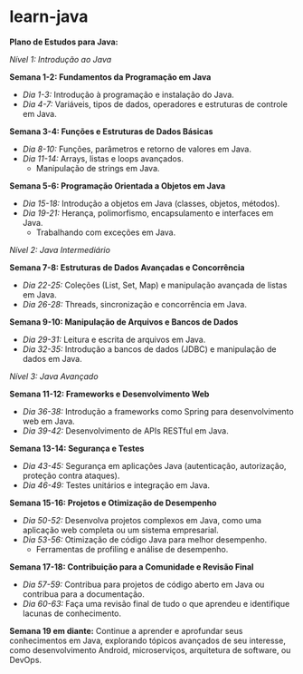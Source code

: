 # learn-java

**Plano de Estudos para Java:**

*Nível 1: Introdução ao Java*

**Semana 1-2: Fundamentos da Programação em Java**

- *Dia 1-3:* Introdução à programação e instalação do Java.
- *Dia 4-7:* Variáveis, tipos de dados, operadores e estruturas de controle em Java.

**Semana 3-4: Funções e Estruturas de Dados Básicas**

- *Dia 8-10:* Funções, parâmetros e retorno de valores em Java.
- *Dia 11-14:* Arrays, listas e loops avançados.
  - Manipulação de strings em Java.

**Semana 5-6: Programação Orientada a Objetos em Java**

- *Dia 15-18:* Introdução a objetos em Java (classes, objetos, métodos).
- *Dia 19-21:* Herança, polimorfismo, encapsulamento e interfaces em Java.
  - Trabalhando com exceções em Java.

*Nível 2: Java Intermediário*

**Semana 7-8: Estruturas de Dados Avançadas e Concorrência**

- *Dia 22-25:* Coleções (List, Set, Map) e manipulação avançada de listas em Java.
- *Dia 26-28:* Threads, sincronização e concorrência em Java.

**Semana 9-10: Manipulação de Arquivos e Bancos de Dados**

- *Dia 29-31:* Leitura e escrita de arquivos em Java.
- *Dia 32-35:* Introdução a bancos de dados (JDBC) e manipulação de dados em Java.

*Nível 3: Java Avançado*

**Semana 11-12: Frameworks e Desenvolvimento Web**

- *Dia 36-38:* Introdução a frameworks como Spring para desenvolvimento web em Java.
- *Dia 39-42:* Desenvolvimento de APIs RESTful em Java.

**Semana 13-14: Segurança e Testes**

- *Dia 43-45:* Segurança em aplicações Java (autenticação, autorização, proteção contra ataques).
- *Dia 46-49:* Testes unitários e integração em Java.

**Semana 15-16: Projetos e Otimização de Desempenho**

- *Dia 50-52:* Desenvolva projetos complexos em Java, como uma aplicação web completa ou um sistema empresarial.
- *Dia 53-56:* Otimização de código Java para melhor desempenho.
  - Ferramentas de profiling e análise de desempenho.

**Semana 17-18: Contribuição para a Comunidade e Revisão Final**

- *Dia 57-59:* Contribua para projetos de código aberto em Java ou contribua para a documentação.
- *Dia 60-63:* Faça uma revisão final de tudo o que aprendeu e identifique lacunas de conhecimento.

**Semana 19 em diante:** Continue a aprender e aprofundar seus conhecimentos em Java, explorando tópicos avançados de seu interesse, como desenvolvimento Android, microserviços, arquitetura de software, ou DevOps.